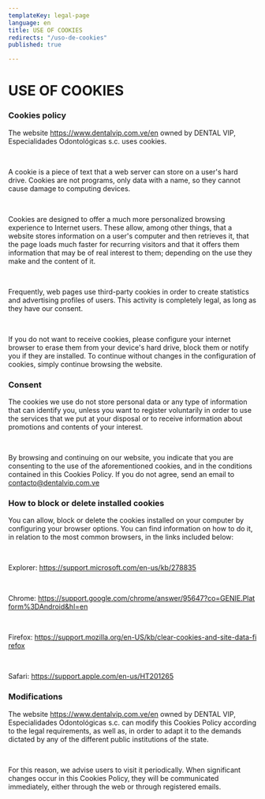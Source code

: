 ```yaml
---
templateKey: legal-page
language: en
title: USE OF COOKIES
redirects: "/uso-de-cookies"
published: true

---
```

<div class="dv-cookies-policy container-fluid dv-main-menu"> <h1 class="dv-page-titles text-left">USE OF COOKIES</h1> <h3 class="dv-page-titles text-left">Cookies policy</h3> <div class="paragraph-group"> <p> The website <a class="dv-link-green" href="/en/">https://www.dentalvip.com.ve/en</a> owned by DENTAL VIP, Especialidades Odontológicas s.c. uses cookies. </p> <br /> <p> A cookie is a piece of text that a web server can store on a user's hard drive. Cookies are not programs, only data with a name, so they cannot cause damage to computing devices. </p> <br /> <p> Cookies are designed to offer a much more personalized browsing experience to Internet users. These allow, among other things, that a website stores information on a user's computer and then retrieves it, that the page loads much faster for recurring visitors and that it offers them information that may be of real interest to them; depending on the use they make and the content of it. </p> <br /> <p> Frequently, web pages use third-party cookies in order to create statistics and advertising profiles of users. This activity is completely legal, as long as they have our consent. </p> <br /> <p> If you do not want to receive cookies, please configure your internet browser to erase them from your device's hard drive, block them or notify you if they are installed. To continue without changes in the configuration of cookies, simply continue browsing the website. </p> </div> <h3 class="dv-page-titles text-left">Consent</h3> <div class="paragraph-group"> <p> The cookies we use do not store personal data or any type of information that can identify you, unless you want to register voluntarily in order to use the services that we put at your disposal or to receive information about promotions and contents of your interest. </p> <br /> <p> By browsing and continuing on our website, you indicate that you are consenting to the use of the aforementioned cookies, and in the conditions contained in this Cookies Policy. If you do not agree, send an email to <a class="dv-link-green" href="mailto:contacto@dentalvip.com.ve" >contacto@dentalvip.com.ve</a > </p> </div> <h3 class="dv-page-titles text-left"> How to block or delete installed cookies </h3> <div class="paragraph-group"> <p> You can allow, block or delete the cookies installed on your computer by configuring your browser options. You can find information on how to do it, in relation to the most common browsers, in the links included below: </p> <br /> <p> Explorer: <a target="_blank" rel="noopener noreferrer" lass="dv-link-green"
href="https://support.microsoft.com/en-us/kb/278835"
style="word-break: break-all;"
>https://support.microsoft.com/en-us/kb/278835</a
>
</p>
<br />
<p>
Chrome:
<a
target="_blank"
rel="noopener noreferrer"
class="dv-link-green"
href="https://support.google.com/chrome/answer/95647?co=GENIE.Platform%3DAndroid&hl=en"
style="word-break: break-all;"
>https://support.google.com/chrome/answer/95647?co=GENIE.Platform%3DAndroid&hl=en</a
>
</p>
<br />
<p>
Firefox:
<a
target="_blank"
rel="noopener noreferrer"
class="dv-link-green"
href="https://support.mozilla.org/en-US/kb/clear-cookies-and-site-data-firefox"
style="word-break: break-all;"
>https://support.mozilla.org/en-US/kb/clear-cookies-and-site-data-firefox</a
>
</p>
<br />
<p>
Safari:
<a
target="_blank"
rel="noopener noreferrer"
lass="dv-link-green"
href="https://support.apple.com/en-us/HT201265"
style="word-break: break-all;"
>https://support.apple.com/en-us/HT201265</a
>
</p>
</div>
<h3 class="dv-page-titles text-left">Modifications</h3>
<div class="paragraph-group">
<p>
The website
<a class="dv-link-green" href="/en">https://www.dentalvip.com.ve/en</a>
owned by DENTAL VIP, Especialidades Odontológicas s.c. can modify this
Cookies Policy according to the legal requirements, as well as, in order
to adapt it to the demands dictated by any of the different public
institutions of the state.
</p>
<br />
<p>
For this reason, we advise users to visit it periodically. When
significant changes occur in this Cookies Policy, they will be
communicated immediately, either through the web or through registered
emails.
</p>
</div>
</div>